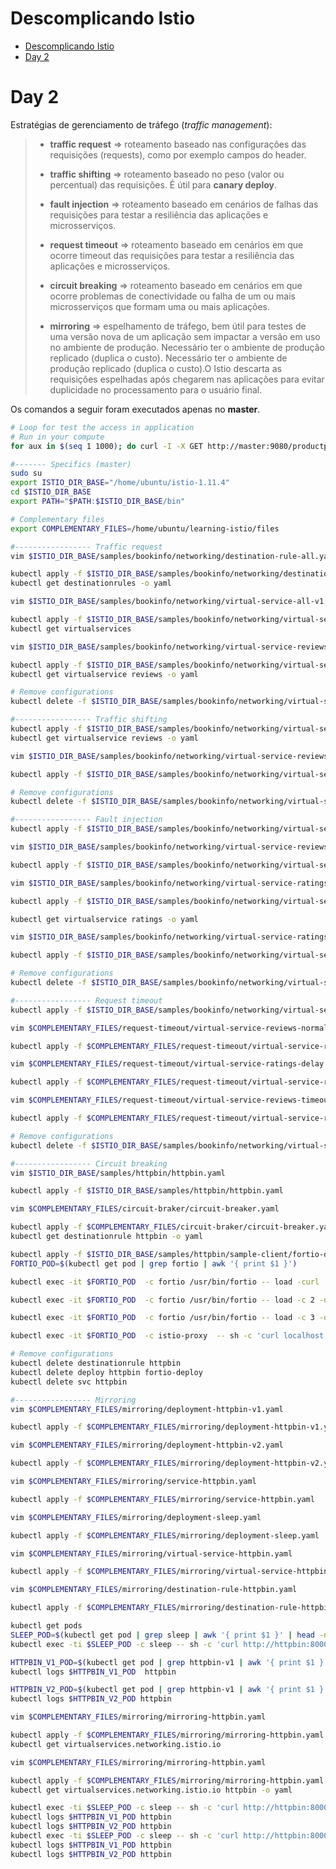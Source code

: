 # Descomplicando Istio

<!-- TOC -->

- [Descomplicando Istio](#descomplicando-istio)
- [Day 2](#day-2)

<!-- TOC -->


# Day 2

Estratégias de gerenciamento de tráfego (*traffic management*):

> * **traffic request** => roteamento baseado nas configurações das requisições (requests), como por exemplo campos do header.
> 
> * **traffic shifting** => roteamento baseado no peso (valor ou percentual) das requisições. É útil para **canary deploy**.
> 
> * **fault injection** => roteamento baseado em cenários de falhas das requisições para testar a resiliência das aplicações e microsserviços.
> 
> * **request timeout** => roteamento baseado em cenários em que ocorre timeout das requisições para testar a resiliência das aplicações e microsserviços.
> 
> * **circuit breaking** => roteamento baseado em cenários em que ocorre problemas de conectividade ou falha de um ou mais microsserviços que formam uma ou mais aplicações.
> 
> * **mirroring** => espelhamento de tráfego, bem útil para testes de uma versão nova de um aplicação sem impactar a versão em uso no ambiente de produção. Necessário ter o ambiente de produção replicado (duplica o custo). Necessário ter o ambiente de produção replicado (duplica o custo).O Istio descarta as requisições espelhadas após chegarem nas aplicações para evitar duplicidade no processamento para o usuário final.


Os comandos a seguir foram executados apenas no **master**.

```bash
# Loop for test the access in application
# Run in your compute
for aux in $(seq 1 1000); do curl -I -X GET http://master:9080/productpage; done

#------- Specifics (master)
sudo su
export ISTIO_DIR_BASE="/home/ubuntu/istio-1.11.4"
cd $ISTIO_DIR_BASE
export PATH="$PATH:$ISTIO_DIR_BASE/bin"

# Complementary files
export COMPLEMENTARY_FILES=/home/ubuntu/learning-istio/files

#----------------- Traffic request
vim $ISTIO_DIR_BASE/samples/bookinfo/networking/destination-rule-all.yaml

kubectl apply -f $ISTIO_DIR_BASE/samples/bookinfo/networking/destination-rule-all.yaml
kubectl get destinationrules -o yaml

vim $ISTIO_DIR_BASE/samples/bookinfo/networking/virtual-service-all-v1.yaml

kubectl apply -f $ISTIO_DIR_BASE/samples/bookinfo/networking/virtual-service-all-v1.yaml
kubectl get virtualservices

vim $ISTIO_DIR_BASE/samples/bookinfo/networking/virtual-service-reviews-test-v2.yaml

kubectl apply -f $ISTIO_DIR_BASE/samples/bookinfo/networking/virtual-service-reviews-test-v2.yaml
kubectl get virtualservice reviews -o yaml

# Remove configurations
kubectl delete -f $ISTIO_DIR_BASE/samples/bookinfo/networking/virtual-service-all-v1.yaml

#----------------- Traffic shifting
kubectl apply -f $ISTIO_DIR_BASE/samples/bookinfo/networking/virtual-service-all-v1.yaml
kubectl get virtualservice reviews -o yaml

vim $ISTIO_DIR_BASE/samples/bookinfo/networking/virtual-service-reviews-50-v3.yaml

kubectl apply -f $ISTIO_DIR_BASE/samples/bookinfo/networking/virtual-service-reviews-50-v3.yaml

# Remove configurations
kubectl delete -f $ISTIO_DIR_BASE/samples/bookinfo/networking/virtual-service-all-v1.yaml

#----------------- Fault injection
kubectl apply -f $ISTIO_DIR_BASE/samples/bookinfo/networking/virtual-service-all-v1.yaml

vim $ISTIO_DIR_BASE/samples/bookinfo/networking/virtual-service-reviews-test-v2.yaml

kubectl apply -f $ISTIO_DIR_BASE/samples/bookinfo/networking/virtual-service-reviews-test-v2.yaml

vim $ISTIO_DIR_BASE/samples/bookinfo/networking/virtual-service-ratings-test-delay.yaml

kubectl apply -f $ISTIO_DIR_BASE/samples/bookinfo/networking/virtual-service-ratings-test-delay.yaml

kubectl get virtualservice ratings -o yaml

vim $ISTIO_DIR_BASE/samples/bookinfo/networking/virtual-service-ratings-test-abort.yaml

kubectl apply -f $ISTIO_DIR_BASE/samples/bookinfo/networking/virtual-service-ratings-test-abort.yaml

# Remove configurations
kubectl delete -f $ISTIO_DIR_BASE/samples/bookinfo/networking/virtual-service-all-v1.yaml

#----------------- Request timeout
kubectl apply -f $ISTIO_DIR_BASE/samples/bookinfo/networking/virtual-service-all-v1.yaml

vim $COMPLEMENTARY_FILES/request-timeout/virtual-service-reviews-normal.yaml

kubectl apply -f $COMPLEMENTARY_FILES/request-timeout/virtual-service-reviews-normal.yaml

vim $COMPLEMENTARY_FILES/request-timeout/virtual-service-ratings-delay.yaml

kubectl apply -f $COMPLEMENTARY_FILES/request-timeout/virtual-service-ratings-delay.yaml

vim $COMPLEMENTARY_FILES/request-timeout/virtual-service-reviews-timeout.yaml

kubectl apply -f $COMPLEMENTARY_FILES/request-timeout/virtual-service-reviews-timeout.yaml

# Remove configurations
kubectl delete -f $ISTIO_DIR_BASE/samples/bookinfo/networking/virtual-service-all-v1.yaml

#----------------- Circuit breaking
vim $ISTIO_DIR_BASE/samples/httpbin/httpbin.yaml

kubectl apply -f $ISTIO_DIR_BASE/samples/httpbin/httpbin.yaml

vim $COMPLEMENTARY_FILES/circuit-braker/circuit-breaker.yaml

kubectl apply -f $COMPLEMENTARY_FILES/circuit-braker/circuit-breaker.yaml
kubectl get destinationrule httpbin -o yaml

kubectl apply -f $ISTIO_DIR_BASE/samples/httpbin/sample-client/fortio-deploy.yaml
FORTIO_POD=$(kubectl get pod | grep fortio | awk '{ print $1 }')

kubectl exec -it $FORTIO_POD  -c fortio /usr/bin/fortio -- load -curl  http://httpbin:8000/get

kubectl exec -it $FORTIO_POD  -c fortio /usr/bin/fortio -- load -c 2 -qps 0 -n 20 -loglevel Warning http://httpbin:8000/get

kubectl exec -it $FORTIO_POD  -c fortio /usr/bin/fortio -- load -c 3 -qps 0 -n 30 -loglevel Warning http://httpbin:8000/get

kubectl exec -it $FORTIO_POD  -c istio-proxy  -- sh -c 'curl localhost:15000/stats' | grep httpbin | grep pending

# Remove configurations
kubectl delete destinationrule httpbin
kubectl delete deploy httpbin fortio-deploy
kubectl delete svc httpbin

#----------------- Mirroring
vim $COMPLEMENTARY_FILES/mirroring/deployment-httpbin-v1.yaml

kubectl apply -f $COMPLEMENTARY_FILES/mirroring/deployment-httpbin-v1.yaml

vim $COMPLEMENTARY_FILES/mirroring/deployment-httpbin-v2.yaml

kubectl apply -f $COMPLEMENTARY_FILES/mirroring/deployment-httpbin-v2.yaml

vim $COMPLEMENTARY_FILES/mirroring/service-httpbin.yaml

kubectl apply -f $COMPLEMENTARY_FILES/mirroring/service-httpbin.yaml

vim $COMPLEMENTARY_FILES/mirroring/deployment-sleep.yaml

kubectl apply -f $COMPLEMENTARY_FILES/mirroring/deployment-sleep.yaml

vim $COMPLEMENTARY_FILES/mirroring/virtual-service-httpbin.yaml

kubectl apply -f $COMPLEMENTARY_FILES/mirroring/virtual-service-httpbin.yaml

vim $COMPLEMENTARY_FILES/mirroring/destination-rule-httpbin.yaml

kubectl apply -f $COMPLEMENTARY_FILES/mirroring/destination-rule-httpbin.yaml

kubectl get pods
SLEEP_POD=$(kubectl get pod | grep sleep | awk '{ print $1 }' | head -n1)
kubectl exec -ti $SLEEP_POD -c sleep -- sh -c 'curl http://httpbin:8000/headers'

HTTPBIN_V1_POD=$(kubectl get pod | grep httpbin-v1 | awk '{ print $1 }' | head -n1)
kubectl logs $HTTPBIN_V1_POD  httpbin

HTTPBIN_V2_POD=$(kubectl get pod | grep httpbin-v1 | awk '{ print $1 }' | head -n1)
kubectl logs $HTTPBIN_V2_POD httpbin

vim $COMPLEMENTARY_FILES/mirroring/mirroring-httpbin.yaml

kubectl apply -f $COMPLEMENTARY_FILES/mirroring/mirroring-httpbin.yaml
kubectl get virtualservices.networking.istio.io

vim $COMPLEMENTARY_FILES/mirroring/mirroring-httpbin.yaml

kubectl apply -f $COMPLEMENTARY_FILES/mirroring/mirroring-httpbin.yaml
kubectl get virtualservices.networking.istio.io httpbin -o yaml

kubectl exec -ti $SLEEP_POD -c sleep -- sh -c 'curl http://httpbin:8000/headers'
kubectl logs $HTTPBIN_V1_POD httpbin
kubectl logs $HTTPBIN_V2_POD httpbin
kubectl exec -ti $SLEEP_POD -c sleep -- sh -c 'curl http://httpbin:8000/headers'
kubectl logs $HTTPBIN_V1_POD httpbin
kubectl logs $HTTPBIN_V2_POD httpbin
```